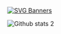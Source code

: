 [![SVG Banners](https://svg-banners.vercel.app/api?type=origin&text1=Merhaba%20👋%20Ben%20Mustafa%20Yaylali&width=1200&height=300)](https://github.com/Akshay090/svg-banners)

<!--
**mustafayaylalii/mustafayaylalii** is a ✨ _special_ ✨ repository because its `README.md` (this file) appears on your GitHub profile.

Here are some ideas to get you started:

- 🔭 I’m currently working on ...
- 🌱 I’m currently learning ...
- 👯 I’m looking to collaborate on ...
- 🤔 I’m looking for help with ...
- 💬 Ask me about ...
- 📫 How to reach me: ...
- 😄 Pronouns: ...
- ⚡ Fun fact: ...
-->
![Github stats 2](https://github-readme-stats.vercel.app/api?username=mustafayaylalii&show_icons=true&theme=radical)
